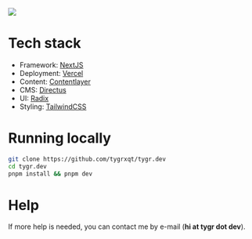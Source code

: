 ![](https://i.imgur.com/39gT3q3.png)

# Tech stack

- Framework: [NextJS](https://nextjs.org/)
- Deployment: [Vercel](https://vercel.com/)
- Content: [Contentlayer](https://www.contentlayer.dev/)
- CMS: [Directus](https://directus.io/)
- UI: [Radix](https://www.radix-ui.com/)
- Styling: [TailwindCSS](https://tailwindcss.com/)

# Running locally

```bash
git clone https://github.com/tygrxqt/tygr.dev
cd tygr.dev
pnpm install && pnpm dev
```

# Help

If more help is needed, you can contact me by e-mail (**hi at tygr dot dev**).
